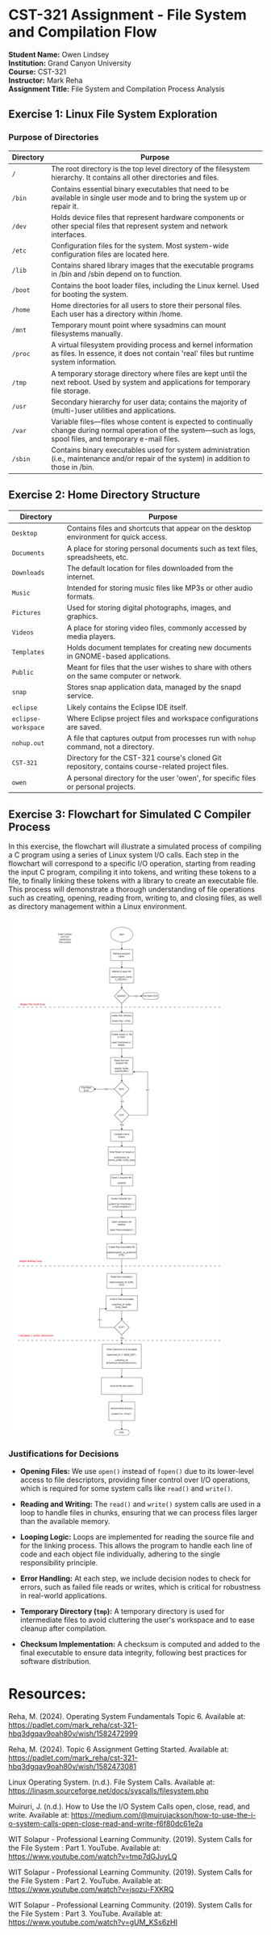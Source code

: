 
# CST-321 Assignment - File System and Compilation Flow
**Student Name:** Owen Lindsey  
**Institution:** Grand Canyon University  
**Course:** CST-321  
**Instructor:** Mark Reha  
**Assignment Title:** File System and Compilation Process Analysis  




## Exercise 1: Linux File System Exploration

### Purpose of Directories
| Directory | Purpose |
|-----------|---------|
| `/  `      | The root directory is the top level directory of the filesystem hierarchy. It contains all other directories and files. |
| `/bin `     | Contains essential binary executables that need to be available in single user mode and to bring the system up or repair it. |
| `/dev`      | Holds device files that represent hardware components or other special files that represent system and network interfaces. |
|` /etc `     | Configuration files for the system. Most system-wide configuration files are located here. |
| `/lib `     | Contains shared library images that the executable programs in /bin and /sbin depend on to function. |
|` /boot `    | Contains the boot loader files, including the Linux kernel. Used for booting the system. |
| `/home `    | Home directories for all users to store their personal files. Each user has a directory within /home. |
| `/mnt`      | Temporary mount point where sysadmins can mount filesystems manually. |
|` /proc  `   | A virtual filesystem providing process and kernel information as files. In essence, it does not contain 'real' files but runtime system information. |
|` /tmp  `    | A temporary storage directory where files are kept until the next reboot. Used by system and applications for temporary file storage. |
|` /usr  `    | Secondary hierarchy for user data; contains the majority of (multi-)user utilities and applications. |
|` /var   `   | Variable files—files whose content is expected to continually change during normal operation of the system—such as logs, spool files, and temporary e-mail files. |
| `/sbin `    | Contains binary executables used for system administration (i.e., maintenance and/or repair of the system) in addition to those in /bin. |


## Exercise 2: Home Directory Structure

| Directory          | Purpose                                                                                       |
|--------------------|-----------------------------------------------------------------------------------------------|
| `Desktop`          | Contains files and shortcuts that appear on the desktop environment for quick access.         |
| `Documents`        | A place for storing personal documents such as text files, spreadsheets, etc.                 |
| `Downloads`        | The default location for files downloaded from the internet.                                  |
| `Music`            | Intended for storing music files like MP3s or other audio formats.                           |
| `Pictures`         | Used for storing digital photographs, images, and graphics.                                   |
| `Videos`           | A place for storing video files, commonly accessed by media players.                          |
| `Templates`        | Holds document templates for creating new documents in GNOME-based applications.              |
| `Public`           | Meant for files that the user wishes to share with others on the same computer or network.    |
| `snap`             | Stores snap application data, managed by the snapd service.                                   |
| `eclipse`          | Likely contains the Eclipse IDE itself.                                                       |
| `eclipse-workspace`| Where Eclipse project files and workspace configurations are saved.                           |
| `nohup.out`        | A file that captures output from processes run with `nohup` command, not a directory.         |
| `CST-321`          | Directory for the CST-321 course's cloned Git repository, contains course-related project files.|
| `owen`             | A personal directory for the user 'owen', for specific files or personal projects.   |

## Exercise 3: Flowchart for Simulated C Compiler Process

In this exercise, the flowchart will illustrate a simulated process of compiling a C program using a series of Linux system I/O calls. Each step in the flowchart will correspond to a specific I/O operation, starting from reading the input C program, compiling it into tokens, and writing these tokens to a file, to finally linking these tokens with a library to create an executable file. This process will demonstrate a thorough understanding of file operations such as creating, opening, reading from, writing to, and closing files, as well as directory management within a Linux environment.

![Flowchart](https://github.com/omniV1/CST-321/blob/main/Documentation/Topic6/screenshots/Filesys.drawio.png)

### Justifications for Decisions
- **Opening Files:**
  We use `open()` instead of `fopen()` due to its lower-level access to file descriptors, providing finer control over I/O operations, which is required for some system calls like `read()` and `write()`.
  
- **Reading and Writing:**
  The `read()` and `write()` system calls are used in a loop to handle files in chunks, ensuring that we can process files larger than the available memory.

- **Looping Logic:**
  Loops are implemented for reading the source file and for the linking process. This allows the program to handle each line of code and each object file individually, adhering to the single responsibility principle.

- **Error Handling:**
  At each step, we include decision nodes to check for errors, such as failed file reads or writes, which is critical for robustness in real-world applications.

- **Temporary Directory (`tmp`):**
  A temporary directory is used for intermediate files to avoid cluttering the user's workspace and to ease cleanup after compilation.

- **Checksum Implementation:**
  A checksum is computed and added to the final executable to ensure data integrity, following best practices for software distribution.



 # Resources:

Reha, M. (2024). Operating System Fundamentals Topic 6. Available at: https://padlet.com/mark_reha/cst-321-hbq3dgqav9oah80v/wish/1582472999

Reha, M. (2024). Topic 6 Assignment Getting Started. Available at: https://padlet.com/mark_reha/cst-321-hbq3dgqav9oah80v/wish/1582473081
 
Linux Operating System. (n.d.). File System Calls. Available at: https://linasm.sourceforge.net/docs/syscalls/filesystem.php

Muiruri, J. (n.d.). How to Use the I/O System Calls open, close, read, and write. Available at: https://medium.com/@muirujackson/how-to-use-the-i-o-system-calls-open-close-read-and-write-f6f80dc61e2a 

WIT Solapur - Professional Learning Community. (2019). System Calls for the File System : Part 1. YouTube. Available at: https://www.youtube.com/watch?v=tmp7dGJuyLQ 

WIT Solapur - Professional Learning Community. (2019). System Calls for the File System : Part 2. YouTube. Available at: https://www.youtube.com/watch?v=jsozu-FXKRQ

WIT Solapur - Professional Learning Community. (2019). System Calls for the File System : Part 3. YouTube. Available at: https://www.youtube.com/watch?v=gUM_KSs6zHI

